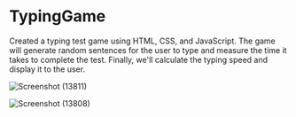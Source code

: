 # TypingGame
Created a typing test game using HTML, CSS, and JavaScript.
The game will generate random sentences for the user to type and measure the time it takes to complete the test.
Finally, we'll calculate the typing speed and display it to the user.

![Screenshot (13811)](https://github.com/1simransaini/TypingGame/assets/91106038/07c077e1-68ca-42ac-91c1-ae0717c80e06)

![Screenshot (13808)](https://github.com/1simransaini/TypingGame/assets/91106038/0838882e-3bf5-4e16-8bd0-2a46e854c995)

